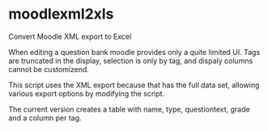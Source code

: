 # moodlexml2xls
Convert Moodle XML export to Excel

When editing a question bank moodle provides only a quite limited UI. 
Tags are truncated in the display, selection is only by tag, and dispaly columns cannot be customizend.

This script uses the XML export because that has the full data set, allowing various export options by modifying the script.

The current version creates a table with name, type, questiontext, grade and a column per tag.
